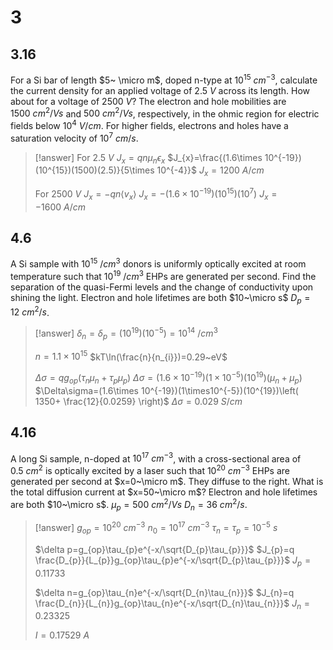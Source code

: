 # 3

## 3.16

For a Si bar of length $5~ \micro m$, doped n-type at $10^{15}~ cm^{-3}$, calculate the current density for an applied voltage of $2.5~ V$ across its length. How about for a voltage of $2500 ~V$? The electron and hole mobilities are $1500 ~cm^{2}/Vs$ and $500 ~cm^{2}/Vs$, respectively, in the ohmic region for electric fields below $10^{4} ~V/cm$. For higher fields, electrons and holes have a saturation velocity of $10^7 ~cm/s$.

> [!answer]
> For $2.5~V$
> $J_{x}=qn\mu_{n}\epsilon_{x}$
> $J_{x}=\frac{(1.6\times 10^{-19})(10^{15})(1500)(2.5)}{5\times 10^{-4}}$
> $J_{x}=1200~A/cm$
> 
> For $2500~V$
> $J_{x}=-qn\langle v_{x}\rangle$
> $J_{x}=-(1.6\times 10^{-19})(10^{15})(10^{7})$
> $J_{x}=-1600~A/cm$

## 4.6

A Si sample with $10^{15}~/cm^{3}$ donors is uniformly optically excited at room temperature such that $10^{19}~/cm^{3}$ EHPs are generated per second. Find the separation of the quasi-Fermi levels and the change of conductivity upon shining the light. Electron and hole lifetimes are both $10~\micro s$ $D_{p}=12~ cm^{2}/s$.

> [!answer]
> $\delta_{n}=\delta_{p}=(10^{19})(10^{-5})=10^{14}~/cm^{3}$
> 
> $n=1.1\times 10^{15}$
> $kT\ln(\frac{n}{n_{i}})=0.29~eV$
> 
> $\Delta\sigma=qg_{op}(\tau_{n}\mu_{n}+\tau_{p}\mu_{p})$
> $\Delta\sigma=(1.6\times 10^{-19})(1\times10^{-5})(10^{19})(\mu_{n}+\mu_{p})$
> $\Delta\sigma=(1.6\times 10^{-19})(1\times10^{-5})(10^{19})\left( 1350+ \frac{12}{0.0259} \right)$
> $\Delta\sigma=0.029~ S/cm$

## 4.16

A long Si sample, ­n-​­doped at $10^{17}~ cm^{-3}$, with a ­cross-​­sectional area of $0.5~ cm^{2}$ is optically excited by a laser such that $10^{20}~cm^{-3}$ EHPs are generated per second at $x=0~\micro m$. They diffuse to the right. What is the total diffusion current at $x=50~\micro m$? Electron and hole lifetimes are both $10~\micro s$. $\mu_{p}=500~cm^{2}/Vs$ $D_{n}=36~cm^{2}/s$.

> [!answer]
> $g_{op}=10^{20}~ cm^{-3}$
> $n_{0}=10^{17}~ cm^{-3}$
> $\tau_{n}=\tau_{p}=10^{-5}~ s$
> 
> $\delta p=g_{op}\tau_{p}e^{-x/\sqrt{D_{p}\tau_{p}}}$
> $J_{p}=q \frac{D_{p}}{L_{p}}g_{op}\tau_{p}e^{-x/\sqrt{D_{p}\tau_{p}}}$
> $J_{p}=0.11733$
> 
> $\delta n=g_{op}\tau_{n}e^{-x/\sqrt{D_{n}\tau_{n}}}$
> $J_{n}=q \frac{D_{n}}{L_{n}}g_{op}\tau_{n}e^{-x/\sqrt{D_{n}\tau_{n}}}$
> $J_{n}=0.23325$
> 
> $I=0.17529~ A$
